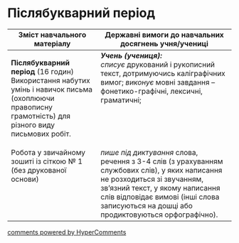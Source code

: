 <div id="hypercomments_widget" class="js-hypercomments-widget invisible"></div>

# Післябукварний період

<table>
  <tr>
    <td width="40%" align="center"><b>Зміст навчального матеріалу</b></td>
    <td width="60%" align="center"><b>Державні вимоги до навчальних досягнень учня/учениці</b></td>
  </tr>
<tbody>
  <tr>
    <td width="40%" style="vertical-align:top !important;">
    <p><b>Післябукварний період</b> (16 годин)<br>
Використання набутих умінь і навичок письма (охоплюючи правописну грамотність) для різного виду письмових робіт.</td>
    <td width="60%" style="vertical-align:top !important;">
<i><b>Учень (учениця):</b></i><br>
<i>списує</i> друкований і рукописний текст, дотримуючись каліграфічних вимог; <i>виконує</i> мовні завдання –фонетико-графічні, лексичні, граматичні;</td>
  </tr>
  <tr>
    <td width="40%" style="vertical-align:top !important;">
 Робота у звичайному зошиті із сіткою № 1 (без друкованої основи)</td>
    <td width="60%" style="vertical-align:top !important;">
<i>пише під диктування</i> слова, речення з 3-4 слів (з урахуванням службових слів), у яких написання не розходиться зі звучанням, зв’язний текст, у якому написання слів відповідає вимові (інші слова записуються на дошці або продиктовуються орфографічно).</td>
  </tr>
</tbody>
</table>

<div class="js-hypercomments-container">
<a href="http://hypercomments.com" class="hc-link" title="comments widget">comments powered by HyperComments</a>
</div>